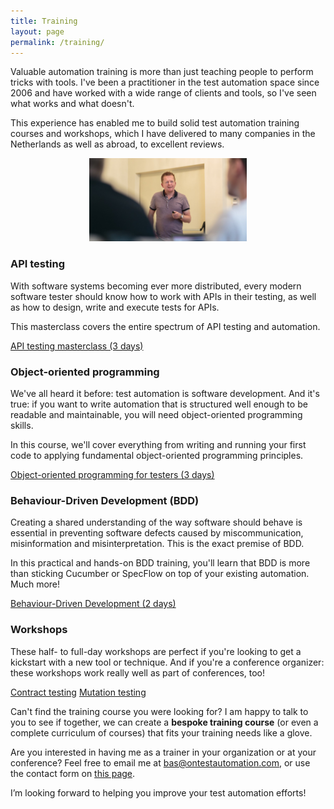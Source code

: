 ```yaml
---
title: Training
layout: page
permalink: /training/
---
```

Valuable automation training is more than just teaching people to perform tricks with tools. I've been a practitioner in the test automation space since 2006 and have worked with a wide range of clients and tools, so I've seen what works and what doesn't. 

This experience has enabled me to build solid test automation training courses and workshops, which I have delivered to many companies in the Netherlands as well as abroad, to excellent reviews.

<p align="center"><img alt="Bas teaching a workshop at the 2019 Romanian Testing Conference" src="/images/bas_teaching.png" width="50%"/></p>

### API testing
With software systems becoming ever more distributed, every modern software tester should know how to work with APIs in their testing, as well as how to design, write and execute tests for APIs.

This masterclass covers the entire spectrum of API testing and automation. 

<a href="/training/api-testing-masterclass/" class="btn btn--primary">API testing masterclass (3 days)</a>

### Object-oriented programming
We've all heard it before: test automation is software development. And it's true: if you want to write automation that is structured well enough to be readable and maintainable, you will need object-oriented programming skills.

In this course, we'll cover everything from writing and running your first code to applying fundamental object-oriented programming principles.

<a href="/training/oop-for-testers/" class="btn btn--primary">Object-oriented programming for testers (3 days)</a>

### Behaviour-Driven Development (BDD)
Creating a shared understanding of the way software should behave is essential in preventing software defects caused by miscommunication, misinformation and misinterpretation. This is the exact premise of BDD.  

In this practical and hands-on BDD training, you'll learn that BDD is more than sticking Cucumber or SpecFlow on top of your existing automation. Much more!

<a href="/training/behaviour-driven-development/" class="btn btn--primary">Behaviour-Driven Development (2 days)</a>

### Workshops
These half- to full-day workshops are perfect if you're looking to get a kickstart with a new tool or technique. And if you're a conference organizer: these workshops work really well as part of conferences, too!

<a href="/training/contract-testing/" class="btn btn--primary">Contract testing</a>
<a href="/training/mutation-testing/" class="btn btn--primary">Mutation testing</a>

Can't find the training course you were looking for? I am happy to talk to you to see if together, we can create a **bespoke training course** (or even a complete curriculum of courses) that fits your training needs like a glove.

Are you interested in having me as a trainer in your organization or at your conference? Feel free to email me at bas@ontestautomation.com, or use the contact form on [this page](/contact/).

I’m looking forward to helping you improve your test automation efforts!